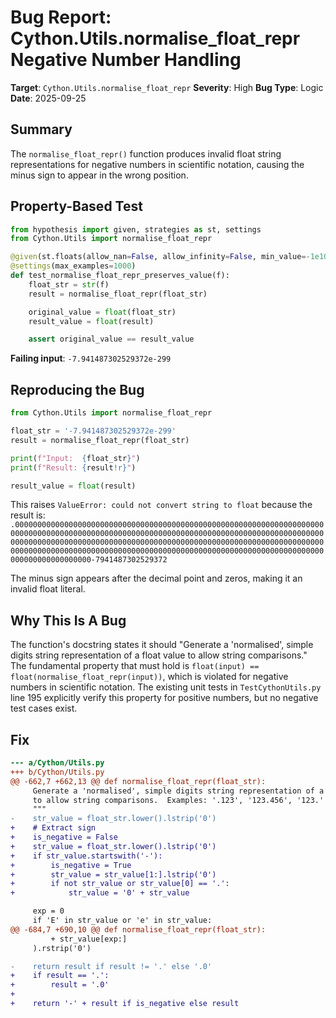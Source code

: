 # Bug Report: Cython.Utils.normalise_float_repr Negative Number Handling

**Target**: `Cython.Utils.normalise_float_repr`
**Severity**: High
**Bug Type**: Logic
**Date**: 2025-09-25

## Summary

The `normalise_float_repr()` function produces invalid float string representations for negative numbers in scientific notation, causing the minus sign to appear in the wrong position.

## Property-Based Test

```python
from hypothesis import given, strategies as st, settings
from Cython.Utils import normalise_float_repr

@given(st.floats(allow_nan=False, allow_infinity=False, min_value=-1e100, max_value=1e100))
@settings(max_examples=1000)
def test_normalise_float_repr_preserves_value(f):
    float_str = str(f)
    result = normalise_float_repr(float_str)

    original_value = float(float_str)
    result_value = float(result)

    assert original_value == result_value
```

**Failing input**: `-7.941487302529372e-299`

## Reproducing the Bug

```python
from Cython.Utils import normalise_float_repr

float_str = '-7.941487302529372e-299'
result = normalise_float_repr(float_str)

print(f"Input:  {float_str}")
print(f"Result: {result!r}")

result_value = float(result)
```

This raises `ValueError: could not convert string to float` because the result is:
`.000000000000000000000000000000000000000000000000000000000000000000000000000000000000000000000000000000000000000000000000000000000000000000000000000000000000000000000000000000000000000000000000000000000000000000000000000000000000000000000000000000000000000000000000000000000000000000000000000000000-7941487302529372`

The minus sign appears after the decimal point and zeros, making it an invalid float literal.

## Why This Is A Bug

The function's docstring states it should "Generate a 'normalised', simple digits string representation of a float value to allow string comparisons." The fundamental property that must hold is `float(input) == float(normalise_float_repr(input))`, which is violated for negative numbers in scientific notation. The existing unit tests in `TestCythonUtils.py` line 195 explicitly verify this property for positive numbers, but no negative test cases exist.

## Fix

```diff
--- a/Cython/Utils.py
+++ b/Cython/Utils.py
@@ -662,7 +662,13 @@ def normalise_float_repr(float_str):
     Generate a 'normalised', simple digits string representation of a float value
     to allow string comparisons.  Examples: '.123', '123.456', '123.'
     """
-    str_value = float_str.lower().lstrip('0')
+    # Extract sign
+    is_negative = False
+    str_value = float_str.lower().lstrip('0')
+    if str_value.startswith('-'):
+        is_negative = True
+        str_value = str_value[1:].lstrip('0')
+        if not str_value or str_value[0] == '.':
+            str_value = '0' + str_value

     exp = 0
     if 'E' in str_value or 'e' in str_value:
@@ -684,7 +690,10 @@ def normalise_float_repr(float_str):
         + str_value[exp:]
     ).rstrip('0')

-    return result if result != '.' else '.0'
+    if result == '.':
+        result = '.0'
+
+    return '-' + result if is_negative else result
```